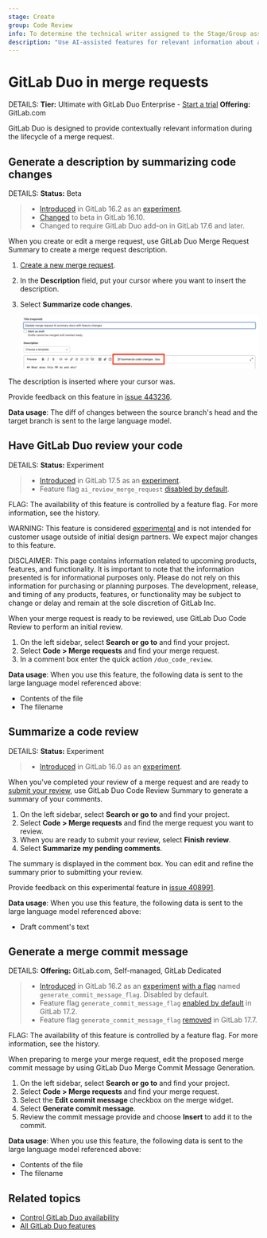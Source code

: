 ```yaml
---
stage: Create
group: Code Review
info: To determine the technical writer assigned to the Stage/Group associated with this page, see https://handbook.gitlab.com/handbook/product/ux/technical-writing/#assignments
description: "Use AI-assisted features for relevant information about a merge request."
---
```


# GitLab Duo in merge requests

DETAILS:
**Tier:** Ultimate with GitLab Duo Enterprise - [Start a trial](https://about.gitlab.com/solutions/gitlab-duo-pro/sales/?type=free-trial)
**Offering:** GitLab.com

GitLab Duo is designed to provide contextually relevant information during the lifecycle of a merge request.

## Generate a description by summarizing code changes

DETAILS:
**Status:** Beta

> - [Introduced](https://gitlab.com/groups/gitlab-org/-/epics/10401) in GitLab 16.2 as an [experiment](../../../policy/development_stages_support.md#experiment).
> - [Changed](https://gitlab.com/gitlab-org/gitlab/-/issues/429882) to beta in GitLab 16.10.
> - Changed to require GitLab Duo add-on in GitLab 17.6 and later.

When you create or edit a merge request, use GitLab Duo Merge Request Summary
to create a merge request description.

1. [Create a new merge request](creating_merge_requests.md).
1. In the **Description** field, put your cursor where you want to insert the description.
1. Select **Summarize code changes**.

   ![merge_request_ai_summary_v17_6](img/merge_request_ai_summary_v17_6.png)

The description is inserted where your cursor was.

Provide feedback on this feature in [issue 443236](https://gitlab.com/gitlab-org/gitlab/-/issues/443236).

**Data usage**: The diff of changes between the source branch's head and the target branch is sent to the large language model.

## Have GitLab Duo review your code

DETAILS:
**Status:** Experiment

> - [Introduced](https://gitlab.com/groups/gitlab-org/-/epics/14825) in GitLab 17.5 as an [experiment](../../../policy/development_stages_support.md#experiment).
> - Feature flag `ai_review_merge_request` [disabled by default](https://gitlab.com/gitlab-org/gitlab/-/issues/456106).

FLAG:
The availability of this feature is controlled by a feature flag.
For more information, see the history.

WARNING:
This feature is considered [experimental](../../../policy/development_stages_support.md) and is not intended for customer usage outside of initial design partners. We expect major changes to this feature.

DISCLAIMER:
This page contains information related to upcoming products, features, and functionality.
It is important to note that the information presented is for informational purposes only.
Please do not rely on this information for purchasing or planning purposes.
The development, release, and timing of any products, features, or functionality may be subject to change or delay and remain at the
sole discretion of GitLab Inc.

When your merge request is ready to be reviewed, use GitLab Duo Code Review to perform an initial review.

1. On the left sidebar, select **Search or go to** and find your project.
1. Select **Code > Merge requests** and find your merge request.
1. In a comment box enter the quick action `/duo_code_review`.

**Data usage**: When you use this feature, the following data is sent to the large language model referenced above:

- Contents of the file
- The filename

## Summarize a code review

DETAILS:
**Status:** Experiment

> - [Introduced](https://gitlab.com/groups/gitlab-org/-/epics/10466) in GitLab 16.0 as an [experiment](../../../policy/development_stages_support.md#experiment).

When you've completed your review of a merge request and are ready to [submit your review](reviews/index.md#submit-a-review), use GitLab Duo Code Review Summary to generate a summary of your comments.

1. On the left sidebar, select **Search or go to** and find your project.
1. Select **Code > Merge requests** and find the merge request you want to review.
1. When you are ready to submit your review, select **Finish review**.
1. Select **Summarize my pending comments**.

The summary is displayed in the comment box. You can edit and refine the summary prior to submitting your review.

Provide feedback on this experimental feature in [issue 408991](https://gitlab.com/gitlab-org/gitlab/-/issues/408991).

**Data usage**: When you use this feature, the following data is sent to the large language model referenced above:

- Draft comment's text

## Generate a merge commit message

DETAILS:
**Offering:** GitLab.com, Self-managed, GitLab Dedicated

> - [Introduced](https://gitlab.com/groups/gitlab-org/-/epics/10453) in GitLab 16.2 as an [experiment](../../../policy/development_stages_support.md#experiment) [with a flag](../../../administration/feature_flags.md) named `generate_commit_message_flag`. Disabled by default.
> - Feature flag `generate_commit_message_flag` [enabled by default](https://gitlab.com/gitlab-org/gitlab/-/merge_requests/158339) in GitLab 17.2.
> - Feature flag `generate_commit_message_flag` [removed](https://gitlab.com/gitlab-org/gitlab/-/merge_requests/173262) in GitLab 17.7.

FLAG:
The availability of this feature is controlled by a feature flag.
For more information, see the history.

When preparing to merge your merge request, edit the proposed merge commit message
by using GitLab Duo Merge Commit Message Generation.

1. On the left sidebar, select **Search or go to** and find your project.
1. Select **Code > Merge requests** and find your merge request.
1. Select the **Edit commit message** checkbox on the merge widget.
1. Select **Generate commit message**.
1. Review the commit message provide and choose **Insert** to add it to the commit.

**Data usage**: When you use this feature, the following data is sent to the large language model referenced above:

- Contents of the file
- The filename

## Related topics

- [Control GitLab Duo availability](../../ai_features_enable.md)
- [All GitLab Duo features](../../ai_features.md)
